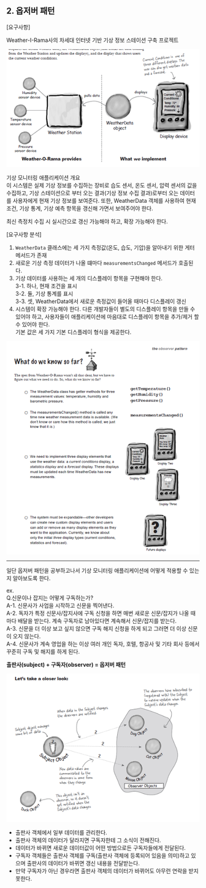 ## 2. 옵저버 패턴

[요구사항]

Weather-I-Rama사의 차세대 인터넷 기반 기상 정보 스테이션 구축 프로젝트

![img.png](img/req.png)

기상 모니터링 애플리케이션 개요<br/>
이 시스템은 실제 기상 정보를 수집하는 장비로 습도 센서, 온도 센서, 압력 센서의 값을 수집하고, 기상 스테이션으로 부터 오는 결과(기상 정보 수집 결과)로부터 오는 데이터를 사용자에게 현재 기상 정보를 보여준다. 또한, WeatherData 객체를 사용하여 현재 조건, 기상 통계, 기상 예측 항목을 갱신해 가면서 보여주어야 한다.

최신 측정치 수집 시 실시간으로 갱신 가능해야 하고, 확장 가능해야 한다.


[요구사항 분석]

1. `WeatherData` 클래스에는 세 가지 측정값(온도, 습도, 기압)을 알아내기 위한 게터 메서드가 존재
2. 새로운 기상 측정 데이터가 나올 떄마다 `measurementsChanged` 메서드가 호출된다.
3. 기상 데이터를 사용하는 세 개의 디스플레이 항목을 구현해야 한다.<br/>
3-1. 하나, 현재 조건을 표시<br/>
3-2. 둘, 기상 통계를 표시<br/>
3-3. 셋, WeatherData에서 새로운 측정값이 들어올 때마다 디스플레이 갱신
4. 시스템이 확장 가능해야 한다. 다른 개발자들이 별도의 디스플레이 항목을 만들 수 있어야 하고, 사용자들이 애플리케이션에 마음대로 디스플레이 항목을 추가/제거 할 수 있어야 한다.<br/>
기본 값은 세 가지 기본 디스플레이 형식을 제공한다.

![img.png](img/req_analyze.png)

---

일단 옵저버 패턴을 공부하고나서 기상 모니터링 애플리케이션에 어떻게 적용할 수 있는지 알아보도록 한다.

ex. <br/>
Q.신문이나 잡지는 어떻게 구독하는가?<br/>
A-1. 신문사가 사업을 시작하고 신문을 찍어낸다.<br/>
A-2. 독자가 특정 신문사/잡지사에 구독 신청을 하면 매번 새로운 신문/잡지가 나올 때마다 배달을 받는다. 계속 구독자로 남아있다면 계속해서 신문/잡지를 받는다.<br/>
A-3. 신문을 더 이상 보고 싶지 않으면 구독 해지 신청을 하게 되고 그러면 더 이상 신문이 오지 않는다.<br/>
A-4. 신문사가 계속 영업을 하는 이상 여러 개인 독자, 호텔, 항공사 및 기타 회사 등에서 꾸준히 구독 및 해지를 하게 된다.

**출판사(subject) + 구독자(observer) = 옵저버 패턴**

![img.png](observer_ex1.png)

- 출판사 객체에서 일부 데이터를 관리한다.<br/>
- 출판사 객체의 데이터가 달라지면 구독자한테 그 소식이 전해진다.<br/>
- 데이터가 바뀌면 새로운 데이터값이 어떤 방법으로든 구독자들에게 전달된다.<br/>
- 구독자 객체들은 출판사 객체를 구독(출판사 객체에 등록되어 있음을 의미)하고 있으며 출판사의 데이터가 바뀌면 갱신 내용을 전달받는다.<br/>
- 만약 구독자가 아닌 경우라면 출판사 객체의 데이터가 바뀌어도 아무런 연락을 받지 못한다.

